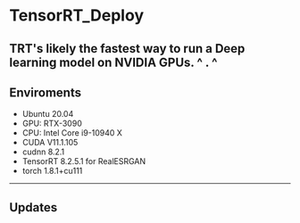 # TensorRT_Deploy
TRT's likely the fastest way to run a Deep learning model on NVIDIA GPUs.  ^ . ^
---
## Enviroments
+ Ubuntu 20.04
+ GPU: RTX-3090
+ CPU: Intel Core i9-10940 X
+ CUDA V11.1.105
+ cudnn 8.2.1
+ TensorRT 8.2.5.1 for RealESRGAN
+ torch 1.8.1+cu111
---
## Updates
